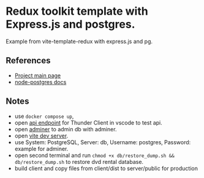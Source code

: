# Redux toolkit template with Express.js and postgres.
Example from vite-template-redux with express.js and pg.

## References
- [Project main page](https://github.com/IDriuk/playground)
- [node-postgres docs](https://node-postgres.com/)

## Notes
- use ```docker compose up```, 
- open [api endpoint](http://localhost:3000/) for Thunder Client in vscode to test api.
- open [adminer](http://localhost:8080/) to admin db with adminer.
- open [vite dev server](http://localhost:5173/).
- use System: PostgreSQL, Server: db, Username: postgres, Password: example for adminer.
- open second terminal and run ```chmod +x db/restore_dump.sh && db/restore_dump.sh``` to restore dvd rental database.
- build client and copy files from client/dist to server/public for production